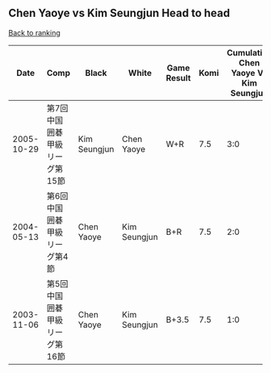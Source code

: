 ## Chen Yaoye vs Kim Seungjun Head to head

[Back to ranking](../../index.md)




| **Date** | **Comp** | **Black** | **White** | **Game Result** | **Komi** | **Cumulative Chen Yaoye Vs Kim Seungjun** | **Chen Yaoye Streak** | **Kim Seungjun Streak** | 
| --- | --- | --- | --- | --- | --- | --- | --- | --- |
| 2005-10-29 | 第7回中国囲碁甲級リーグ第15節 | Kim Seungjun | Chen Yaoye | W+R | 7.5 | 3:0 | 3 | 0 | 
| 2004-05-13 | 第6回中国囲碁甲級リーグ第4節 | Chen Yaoye | Kim Seungjun | B+R | 7.5 | 2:0 | 2 | 0 | 
| 2003-11-06 | 第5回中国囲碁甲級リーグ第16節 | Chen Yaoye | Kim Seungjun | B+3.5 | 7.5 | 1:0 | 1 | 0 |




